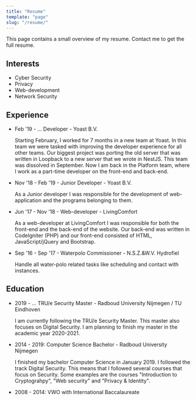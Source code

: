 ```yaml
---
title: "Resume"
template: "page"
slug: "/resume/"
---
```

This page contains a small overview of my resume. Contact me to get the full resume.

## Interests
- Cyber Security
- Privacy
- Web-development
- Network Security

## Experience
- Feb '19 - ... Developer - Yoast B.V.  
  
  Starting February, I worked for 7 months in a new team at Yoast. 
  In this team we were tasked with improving the developer experience for all other teams.
  Our biggest project was porting the old server that was written in Loopback to a new server that we wrote in NestJS.
  This team was dissolved in September.
  Now I am back in the Platform team, where I work as a part-time developer on the front-end and back-end.
   
- Nov '18 - Feb '19 - Junior Developer - Yoast B.V.  
  
  As a Junior developer I was responsible for the development of web-application and the programs belonging to them.
- Jun '17 - Nov '18 - Web-developer - LivingComfort
  
  As a web-developer at LivingComfort I was responsible for both the front-end and the back-end of the website.
  Our back-end was written in CodeIgniter (PHP) and our front-end consisted of HTML, JavaScript/jQuery and Bootstrap.
- Sep '16 - Sep '17 - Waterpolo Commissioner - N.S.Z.&W.V. Hydrofiel  
  
  Handle all water-polo related tasks like scheduling and contact with instances.

## Education
- 2019 - ... TRU/e Security Master - Radboud University Nijmegen / TU Eindhoven  
  
  I am currently following the TRU/e Security Master.
  This master also focuses on Digital Security.
  I am planning to finish my master in the academic year 2020-2021.
  
- 2014 - 2019: Computer Science Bachelor - Radboud University Nijmegen
  
  I finished my bachelor Computer Science in January 2019.
  I followed the track Digital Security.
  This means that I followed several courses that focus on Security.
  Some examples are the courses "Introduction to Cryptograhpy", "Web&nbsp;security" and "Privacy&nbsp;&&nbsp;Identity". 
   
- 2008 - 2014: VWO with International Baccalaureate
